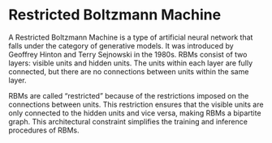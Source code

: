 # Restricted Boltzmann Machine
A Restricted Boltzmann Machine is a type of artificial neural network that falls under the category of generative models. It was introduced by Geoffrey Hinton and Terry Sejnowski in the 1980s. RBMs consist of two layers: visible units and hidden units. The units within each layer are fully connected, but there are no connections between units within the same layer.

RBMs are called “restricted” because of the restrictions imposed on the connections between units. This restriction ensures that the visible units are only connected to the hidden units and vice versa, making RBMs a bipartite graph. This architectural constraint simplifies the training and inference procedures of RBMs.